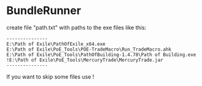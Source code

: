 # BundleRunner
create file "path.txt" with paths to the exe files
like this:
```
---------------
E:\Path of Exile\PathOfExile_x64.exe
E:\Path of Exile\PoE_Tools\POE-TradeMacro\Run_TradeMacro.ahk
E:\Path of Exile\PoE_Tools\PathOfBuilding-1.4.78\Path of Building.exe
!E:\Path of Exile\PoE_Tools\MercuryTrade\MercuryTrade.jar
---------------
```
If you want to skip some files use !
